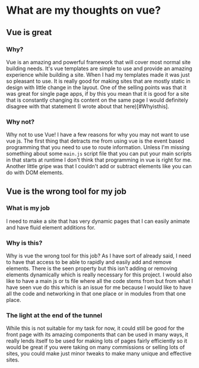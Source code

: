 # What are my thoughts on vue?

## Vue is great

### Why?

Vue is an amazing and powerful framework that will cover most normal site building needs. It's vue templates are simple to use and provide an amazing experience while building a site. When I had my templates made it was just so pleasant to use. It is really good for making sites that are mostly static in design with little change in the layout. One of the selling points was that it was great for single page apps, if by this you mean that it is good for a site that is constantly changing its content on the same page I would definitely disagree with that statement (I wrote about that here)[#Whyisthis].

### Why not?

Why not to use Vue! I have a few reasons for why you may not want to use vue js. The first thing that detracts me from using vue is the event based programming that you need to use to route information. Unless I'm missing something about some `main.js` script file that you can put your main scripts in that starts at runtime I don't think that programming in vue is right for me. Another little gripe was that I couldn't add or subtract elements like you can do with DOM elements.

## Vue is the wrong tool for my job

### What is my job

I need to make a site that has very dynamic pages that I can easily animate and have fluid element additions for.

### Why is this?

Why is vue the wrong tool for this job? As I have sort of already said, I need to have that access to be able to rapidly and easily add and remove elements. There is the seen property but this isn't adding or removing elements dynamically which is really necessary for this project. I would also like to have a main js or ts file where all the code stems from but from what I have seen vue do this which is an issue for me because I would like to have all the code and networking in that one place or in modules from that one place.

### The light at the end of the tunnel

While this is not suitable for my task for now, it could still be good for the front page with its amazing components that can be used in many ways, it really lends itself to be used for making lots of pages fairly efficiently so it would be great if you were taking on many commissions or selling lots of sites, you could make just minor tweaks to make many unique and effective sites.